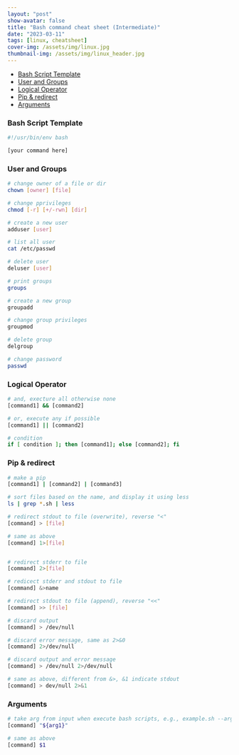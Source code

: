 ```yaml
---
layout: "post"
show-avatar: false
title: "Bash command cheat sheet (Intermediate)"
date: "2023-03-11"
tags: [linux, cheatsheet]
cover-img: /assets/img/linux.jpg
thumbnail-img: /assets/img/linux_header.jpg
---
```



- [Bash Script Template](#bash-script-template)
- [User and Groups](#user-and-groups)
- [Logical Operator](#logical-operator)
- [Pip \& redirect](#pip--redirect)
- [Arguments](#arguments)





### Bash Script Template
```bash
#!/usr/bin/env bash

[your command here]
```

### User and Groups
```bash
# change owner of a file or dir
chown [owner] [file]

# change pprivileges
chmod [-r] [+/-rwn] [dir]

# create a new user
adduser [user]

# list all user
cat /etc/passwd

# delete user
deluser [user]

# print groups
groups

# create a new group
groupadd

# change group privileges
groupmod

# delete group
delgroup

# change password
passwd
```

### Logical Operator
```bash
# and, execture all otherwise none
[command1] && [command2]

# or, execute any if possible
[command1] || [command2]

# condition
if [ condition ]; then [command1]; else [command2]; fi
```

### Pip & redirect

```bash
# make a pip 
[command1] | [command2] | [command3]

# sort files based on the name, and display it using less
ls | grep *.sh | less

# redirect stdout to file (overwrite), reverse "<"
[command] > [file]

# same as above
[command] 1>[file]


# redirect stderr to file
[command] 2>[file]

# redicect stderr and stdout to file
[command] &>name

# redirect stdout to file (append), reverse "<<"
[command] >> [file]

# discard output
[command] > /dev/null

# discard error message, same as 2>&0
[command] 2>/dev/null

# discard output and error message
[command] > /dev/null 2>/dev/null

# same as above, different from &>, &1 indicate stdout
[command] > dev/null 2>&1
```

### Arguments

```bash
# take arg from input when execute bash scripts, e.g., example.sh --arg1
[command] "${arg1}"

# same as above
[command] $1
```